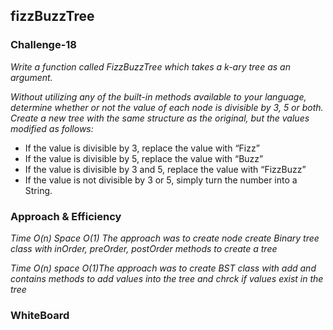 ## fizzBuzzTree

### Challenge-18

_Write a function called FizzBuzzTree which takes a k-ary tree as an argument._

_Without utilizing any of the built-in methods available to your language, determine whether or not the value of each node is divisible by 3, 5 or both. Create a new tree with the same structure as the original, but the values modified as follows:_

- If the value is divisible by 3, replace the value with “Fizz”
- If the value is divisible by 5, replace the value with “Buzz”
- If the value is divisible by 3 and 5, replace the value with “FizzBuzz”
- If the value is not divisible by 3 or 5, simply turn the number into a String.

### Approach & Efficiency

_Time O(n) Space O(1) The approach was to create node create Binary tree class with inOrder, preOrder, postOrder methods to create a tree_

_Time O(n) space O(1)The approach was to create BST class with add and contains methods to add values into the tree and chrck if values exist in the tree_

### WhiteBoard
